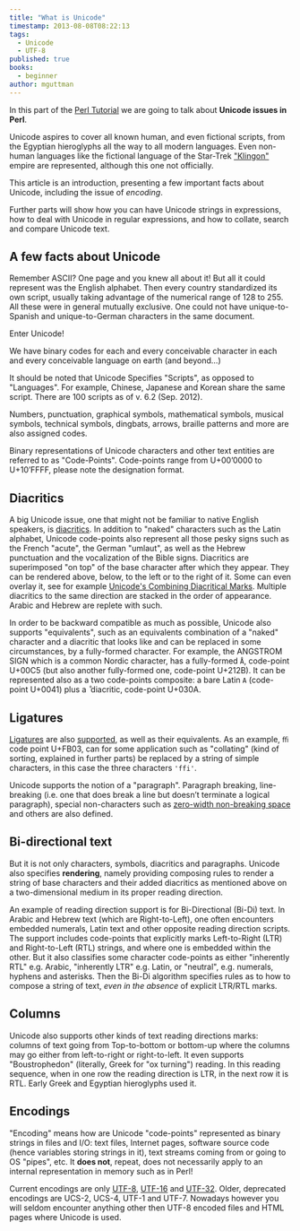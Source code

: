 ```yaml
---
title: "What is Unicode"
timestamp: 2013-08-08T08:22:13
tags:
  - Unicode
  - UTF-8
published: true
books:
  - beginner
author: mguttman
---
```



In this part of the [Perl Tutorial](/perl-tutorial) we are going to
talk about <b>Unicode issues in Perl</b>.

Unicode aspires to cover all known human, and even fictional scripts, from the Egyptian hieroglyphs
all the way to all modern languages. Even non-human languages like the fictional language of the
Star-Trek ["Klingon"](http://en.wikipedia.org/wiki/Klingon_alphabets) empire are represented,
although this one not officially.

This article is an introduction, presenting a few important facts about Unicode, including the issue of <i>encoding</i>.

Further parts will show how you can have Unicode strings in expressions,
how to deal with Unicode in regular expressions,
and how to collate, search and compare Unicode text.


## A few facts about Unicode

Remember ASCII? One page and you knew all about it! But all it could represent was the English alphabet.
Then every country standardized its own script, usually taking advantage
of the numerical range of 128 to 255. All these were in general mutually exclusive.
One could not have unique-to-Spanish and unique-to-German characters in the same document.

Enter Unicode!

We have binary codes for each and every conceivable character in each
and every conceivable language on earth (and beyond...)

It should be noted that Unicode Specifies "Scripts", as opposed to "Languages".
For example, Chinese, Japanese and Korean share the same script.
There are 100 scripts as of v. 6.2 (Sep. 2012).

Numbers, punctuation, graphical symbols, mathematical symbols,
musical symbols, technical symbols, dingbats, arrows,
braille patterns and more are also assigned codes.

Binary representations of Unicode characters and other text entities
are referred to as "Code-Points". Code-points range from U+00’0000
to U+10’FFFF, please note the designation format.

## Diacritics

A big Unicode issue, one that might not be familiar to native English speakers,
is [diacritics](http://en.wikipedia.org/wiki/Diacritics).
In addition to "naked" characters such as the Latin alphabet,
Unicode code-points also represent all those pesky signs such as
the French "acute", the German "umlaut", as well as the Hebrew punctuation and
the vocalization of the Bible signs. Diacritics are superimposed "on top" of
the base character after which they appear. They can be rendered above, below, 
to the left or to the right of it. Some can even overlay it, see for example
[Unicode's Combining Diacritical Marks](http://www.unicode.org/charts/PDF/U20D0.pdf).
Multiple diacritics to the same direction are stacked in the order of appearance.
Arabic and Hebrew are replete with such.

In order to be backward compatible as much as possible, Unicode also supports "equivalents",
such as an equivalents combination of a "naked" character and a diacritic that looks like
and can be replaced in some circumstances, by a fully-formed character. For example,
the ANGSTROM SIGN which is a common Nordic character, has a fully-formed `Å`,
code-point U+00C5 (but also another fully-formed one, code-point U+212B).
It can be represented also as a two code-points composite:
a bare Latin `A` (code-point U+0041) plus a `̊` diacritic, code-point U+030A.

## Ligatures

[Ligatures](http://en.wikipedia.org/wiki/Typographical_ligature) are
also [supported](http://www.unicode.org/charts/PDF/UFB00.pdf),
as well as their equivalents. As an example, `ﬃ ` code point U+FB03,
can for some application such as "collating"
(kind of sorting, explained in further parts) be replaced by a string of simple characters,
in this case the three characters `'ffi'`.

Unicode supports the notion of a "paragraph".
Paragraph breaking, line-breaking (i.e. one that does break a line but doesn’t terminate a logical paragraph),
special non-characters such as
[zero-width non-breaking space](http://en.wikipedia.org/wiki/Non-breaking_space)
and others are also defined.


## Bi-directional text

But it is not only characters, symbols, diacritics and paragraphs. Unicode also
specifies <b>rendering</b>, namely providing composing rules to render a string of
base characters and their added diacritics as mentioned above on a two-dimensional
medium in its proper reading direction.

An example of reading direction support is for Bi-Directional (Bi-Di) text.
In Arabic and Hebrew text (which are Right-to-Left), one often encounters
embedded numerals, Latin text and other opposite reading direction scripts. The
support includes code-points that explicitly marks Left-to-Right (LTR) and
Right-to-Left (RTL) strings, and where one is embedded within the other. But it also
classifies some character code-points as either "inherently RTL" e.g. Arabic,
"inherently LTR" e.g. Latin, or "neutral", e.g. numerals, hyphens and asterisks. Then
the Bi-Di algorithm specifies rules as to how to compose a string of text, <i>even in
the absence</i> of explicit LTR/RTL marks.

## Columns

Unicode also supports other kinds of text reading directions marks: columns of
text going from Top-to-bottom or bottom-up where the columns may go either
from left-to-right or right-to-left. It even supports "Boustrophedon"
(literally, Greek for "ox turning") reading. In this reading sequence,
when in one row the reading direction is LTR, in the next row it is RTL.
Early Greek and Egyptian hieroglyphs used it.

## Encodings

"Encoding" means how are Unicode "code-points" represented as binary
strings in files and I/O: text files, Internet pages, software source
code (hence variables storing strings in it), text streams coming from or going to
OS "pipes", etc. It <b>does not</b>, repeat, does not necessarily
apply to an internal representation in memory such as in Perl!

Current encodings are only [UTF-8](http://en.wikipedia.org/wiki/UTF-8),
[UTF-16](http://en.wikipedia.org/wiki/UTF-16) and
[UTF-32](http://en.wikipedia.org/wiki/UTF-16).
Older, deprecated encodings are UCS-2, UCS-4, UTF-1 and UTF-7.
Nowadays however you will seldom encounter anything other then
UTF-8 encoded files and HTML pages where Unicode is used.

